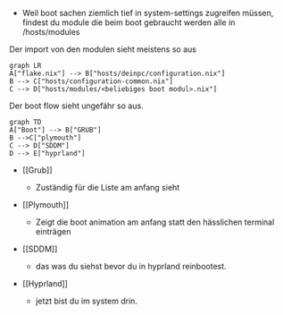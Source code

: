 
- Weil boot sachen ziemlich tief in system-settings zugreifen müssen, findest du module die beim boot gebraucht werden alle in /hosts/modules

Der import von den modulen sieht meistens so aus

```mermaid
graph LR
A["flake.nix"] --> B["hosts/deinpc/configuration.nix"]
B --> C["hosts/configuration-common.nix"]
C --> D["hosts/modules/<beliebiges boot modul>.nix"]
```

Der boot flow sieht ungefähr so aus.

```mermaid
graph TD
A["Boot"] --> B["GRUB"]
B -->C["plymouth"]
C --> D["SDDM"]
D --> E["hyprland"]
```

- [[Grub]] 
	- Zuständig für die Liste am anfang sieht
	
- [[Plymouth]]
	- Zeigt die boot animation am anfang statt den hässlichen terminal einträgen

- [[SDDM]]
	- das was du siehst bevor du in hyprland reinbootest.
- [[Hyprland]]
	- jetzt bist du im system drin.